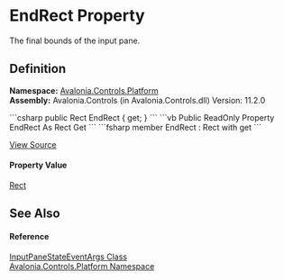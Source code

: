 # EndRect Property


The final bounds of the input pane.



## Definition
**Namespace:** <a href="N_Avalonia_Controls_Platform">Avalonia.Controls.Platform</a>  
**Assembly:** Avalonia.Controls (in Avalonia.Controls.dll) Version: 11.2.0

<Tabs groupId="api-code-preview">
<TabItem value="csharp" label="C#">
```csharp
public Rect EndRect { get; }
```
</TabItem>
<TabItem value="vb" label="VB">
```vb
Public ReadOnly Property EndRect As Rect
	Get
```
</TabItem>
<TabItem value="fsharp" label="F#">
```fsharp
member EndRect : Rect with get
```
</TabItem>
</Tabs>



<a href="https://github.com/AvaloniaUI/Avalonia/tree/master/src/Avalonia.Controls/Platform/IInputPane.cs#L78" title="View the source code">View Source</a>



#### Property Value
<a href="T_Avalonia_Rect">Rect</a>

## See Also


#### Reference
<a href="T_Avalonia_Controls_Platform_InputPaneStateEventArgs">InputPaneStateEventArgs Class</a>  
<a href="N_Avalonia_Controls_Platform">Avalonia.Controls.Platform Namespace</a>  

